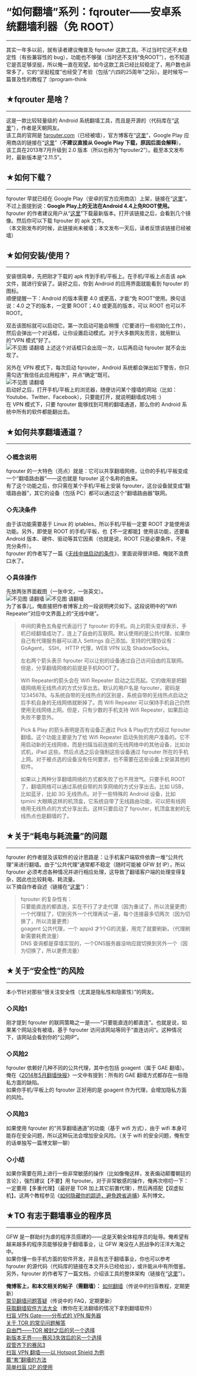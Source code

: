 # “如何翻墙”系列：fqrouter——安卓系统翻墙利器（免 ROOT） 

-----

 其实一年多以前，就有读者建议俺普及 fqrouter 这款工具。不过当时它还不太稳定性（有些兼容性的 bug），功能也不够强（当时还不支持“免ROOT”），也不知道它是否足够坚挺，所以俺一直在观望。如今这款工具已经比较稳定了，用户数也非常多了，它的“坚挺程度”也经受了考验（包括“六四的25周年”之际）。是时候写一篇普及性的教程了 :)program-think  
   
   
 ## ★fqrouter 是啥？
-------------

  
 这是一款比较轻量级的 Android 系统翻墙工具，而且是开源的（代码库在“[这里](https://github.com/fqrouter/fqrouter)”），作者是天朝网友。  
 该工具的官网是 [fqrouter.com](http://fqrouter.com/)（已经被墙），官方博客在“[这里](http://fqrouter.tumblr.com/)”，Google Play 应用商店的链接在“[这里](https://play.google.com/store/apps/details?id=fq.router2&hl=zh)”（**不建议直接从 Google Play 下载，原因后面会解释**）。  
 该工具在2013年7月升级到 2.0 版本（所以也称为“fqrouter2”）。截至本文发布时，最新版本是“2.11.5”。  
   
   
 ## ★如何下载？
------

  
 fqrouter 早就已经在 Google Play（安卓的官方应用商店）上架，链接在“[这里](https://play.google.com/store/apps/details?id=fq.router2&hl=zh)”。  
 不过上面提到说：**Google Play上的无法在Android 4.4上免ROOT使用。** 
 fqrouter 的作者建议用户从“[这里](https://s3-ap-southeast-1.amazonaws.com/fqrouter/fqrouter-latest.html)”下载最新版本。打开该链接之后，会看到几个镜像。然后你可以下载 fqrouter 的 apk 文件。  
 （本文刚发布的时候，此链接尚未被墙；本文发布一天后，读者反馈该链接已经被墙）  
   
   
 ## ★如何安装/使用？
---------

  
 安装很简单，先把刚才下载的 apk 传到手机/平板上。在手机/平板上点击该 apk 文件，就进行安装了。装好之后，你到 Android 的应用界面就能看到 fqrouter 的图标。  
 顺便提醒一下：Android 的版本需要 4.0 或更高，才能“免 ROOT”使用。换句话说：4.0 之下的版本，一定要 ROOT；4.0 或更高的版本，可以 ROOT 也可以不 ROOT。  
   
 双击该图标就可以启动它。第一次启动可能会稍慢（它要进行一些初始化工作），然后会弹出一个对话框，让你设置启动模式。对于大多数网友而言，就用默认的“VPN 模式”好了。  
 ![不见图 请翻墙](images/59onHMmMSGwVDjNzSyaFt8JsugVJMYC6-pDgY510FeGhvW92EBXfBd70uh98nHKJrDzwDubkEW7zO_sI_dcqBUsUKxPN3-hIT7UVGRMFsz0-Zn8Pm1Ufwd9dnF5BaYW2K7vs) 上述这个对话框只会出现一次，以后再启动 fqrouter 就不会出现了。  
   
 另外在 VPN 模式下，每次启动 fqrouter，Android 系统都会弹出如下警告，你只需勾选“我信任此应用程序”，并点“确定”既可。  
 ![不见图 请翻墙](images/AHLsoFw_NDwzifCBnHqOg511KnMnemZQZc1xAMpj741pBRR9jXuPGRQnAy9kB9ai53u2arPesr0Sur_tgMvuOHpIH4nmXDN4TinpWeJ6N4LbMhRs0HPyf2dyWX1aQcOoTZap)  
 启动好之后，打开手机/平板上的浏览器，随便访问某个撞墙的网站（比如：Youtube、Twitter、Facebook），只要能打开，就说明翻墙成功啦 :)  
 在 VPN 模式下，只要 fqrouter 能够找到可用的翻墙通道，那么你的 Android 系统中所有的软件都能翻出去。  
   
   
 ## ★如何共享翻墙通道？
----------

  
 ### ◇概念说明

  
 fqrouter 的一大特色（亮点）就是：它可以共享翻墙网络，让你的手机/平板变成一个“翻墙路由器”——这也就是 fqrouter 这个名称的由来。  
 有了这个功能之后，你只需在某个手机/平板上安装 fqrouter，这台设备就变成“翻墙路由器”，其它的设备（包括 PC）都可以通过这个“翻墙路由器”联网。  
   
 ### ◇先决条件

  
 由于该功能需要基于 Linux 的 iptables，所以手机/平板一定要 ROOT 才能使用该功能。另外，即使是 ROOT 的手机/平板，也【不一定都能】使用该功能，还要看Android 版本、硬件、驱动等其它因素（也就是说，ROOT 只是必要条件，不是充分条件）。  
 fqrouter 的作者写了一篇《[无线中继启动的条件](http://fqrouter.tumblr.com/post/47259845553)》，里面说得很详细，俺就不浪费口水了。  
   
 ### ◇具体操作

  
 先放两张界面截图（一张中文，一张英文）。  
 ![不见图 请翻墙](images/xOOQqW-mHtYNknob86dBid8P_O3p_AfxIFAbQJAa4XfdEvWwmdtxJah6UrxkHcPsYEtiR4rKGHj5aw56CiGKCkp7OOVt6WWgGR7Jb5AeHHWFuZI-l5kQHk5wi6T5YSw_O-A1) ![不见图 请翻墙](images/Z6UDa3UYQPA1xA1ymzwGzROeM_47DY_vEby9bnV7oCn3uoyfJmf5Tb1vcnkcyLazzJn3-O35Orb0DeoJyhBxXOGaFRqPf7sbS9uyu0CoRPSyhnPAT9YutI7hIx3KiYdSH9P9)  
 为了省事儿，俺直接把作者博客上的一段说明拷贝如下。这段说明中的“Wifi Repeater”对应中文界面上的“无线中继”。  
 
> 中间的黄色五角星代表运行了 fqrouter 的手机。向上的箭头变绿表示，手机已经翻墙成功了，连上了自由的互联网。默认使用的是公共代理，如果你自己有代理服务器可以进入 Settings 自己添加。支持的代理协议有：GoAgent， SSH， HTTP 代理，WEB VPN 以及 ShadowSocks。  
>    
>  左右两个箭头表示 fqrouter 可以让别的设备通过自己访问自由的互联网。但是，分享翻墙网络的前提是手机ROOT了。  
>    
>  Wifi Repeater的箭头会在 Wifi Repeater 启动之后亮起。它的做用是把翻墙网络用无线热点的方式分享出去。默认的用户名是 fqrouter，密码是12345678。与系统自带的无线热点的区别是，系统自带的无线热点启动之后手机自身的无线网络就断掉了。而 Wifi Repeater 可以保持手机自己仍然使用无线网络上网。但是，只有少数的手机支持 Wifi Repeater，如果启动失败不要意外。  
>    
>  Pick & Play 的箭头表明是否有设备正通过 Pick & Play的方式经过 fqrouter 翻墙。这个功能主要是为了给 Wifi Repeater 启动失败的用户准备的。它不用启动新的无线网络，而是扫描当前连接的无线网络中的其他设备，比如台式机，iPad 这些。然后点选之后会强制这些设备通过 fqrouter 所在的手机上网。对于被点选的设备没有任何要求，也不需要在这些设备上安装其他的软件。  
>    
>  如果以上两种分享翻墙网络的方式都失败了也不用泄气。只要手机 ROOT 了，翻墙网络可以通过系统自带的共享网络的方式分享出去。比如 USB，比如蓝牙，比如 3G 无线热点。对于一些特殊的 Android 设备，比如 tpmini 大眼睛这样的机顶盒，它系统自带了无线路由功能，可以把有线网络用无线热点的方式分享出去。这样只要启动了 fqrouter，机顶盒发射的无线热点也是翻墙的了。  
   
 ## ★关于“耗电与耗流量”的问题
--------------

  
 fqrouter 的作者提及该软件的设计思路是：让手机客户端软件依靠一堆“公共代理”来进行翻墙。由于“公共代理”通常都不稳定（随时可能被 GFW 封 IP），所以 fqrouter 必须考虑各种情况并进行相应处理，这导致了翻墙客户端的处理变得复杂，因此也比较耗电、耗流量。  
 以下摘自作者自述（链接在“[这里](http://fqrouter.tumblr.com/post/59083069866)”）：  
 
> fqrouter 的复杂性有：  
>  只要能直连的都直连，实在不行了才走代理（因为重试了，所以流量更费）  
>  一个代理挂了，切到另外一个代理再试一遍，每个连接最多切两次（因为切换了，所以流量更费）  
>  goagent 公共代理，一个 appid 才1个G的流量，用完了就要刷新。（代理刷新需要耗费流量）  
>  DNS 查询都是穿墙实现的，一个DNS服务器没响应就切换到另外一个（因为切换了，所以更费流量）  
   
 ## ★关于“安全性”的风险
-----------

  
 本小节针对那些“很关注安全性（尤其是隐私性和隐匿性）”的网友。  
   
 ### ◇风险1

  
 刚才提到 fqrouter 的联网策略之一是——“只要能直连的都直连”。也就是说，如果某个网站没有被墙，基于 fqrouter 访问该网站等同于“直连访问”。这种情况下，该网站会看到你的“公网IP”。  
   
 ### ◇风险2

  
 fqrouter 依赖好几种不同的公共代理，其中也包括 goagent（属于 GAE 翻墙）。俺在《[2014年5月翻墙快报](https://program-think.blogspot.com/2014/05/gfw-news.html)》一文中有提到：所有的 GAE 翻墙方式都存在一些隐私方面的缺陷。  
 如果你手机/平板上的 fqrouter 正好用的是 goagent 作为代理，会增加隐私方面的风险。  
   
 ### ◇风险3

  
 如果使用 fqrouter 的“共享翻墙通道”的功能（基于 wifi 方式），由于 wifi 本身可能存在安全问题，所以这种玩法会增加安全风险。（关于 wifi 的安全问题，俺有空的话单独写一篇博文聊一聊）  
   
 ### ◇小结

  
 如果你需要在网上进行一些非常敏感的操作（比如像俺这样，发表煽动颠覆朝廷的言论），强烈建议【不要】用 fqrouter。对于非常敏感的操作，俺再次唠叨一下：一定要用【多重代理】（最好是 TOR 加上其它前置代理），然后再搭配【双虚拟机】。这两个教程参见《[如何隐藏你的踪迹，避免跨省追捕](https://program-think.blogspot.com/2010/04/howto-cover-your-tracks-0.html)》系列博文。  
   
   
 ## ★TO 有志于翻墙事业的程序员
---------------

  
 GFW 是一群助纣为虐的程序员搭建的——这是天朝全体程序员的耻辱。俺希望有越来越多的程序员能够投身于翻墙事业，让 GFW 淹没在人民战争的汪洋大海之中。  
 如果你懂一些手机方面的软件开发，并且有志于翻墙事业，你也可以参考 fqrouter 的源代码（代码库的链接在本文开头已经给出），或许能从中有所借鉴。另外，fqrouter 的作者写了一篇文档，介绍该工具的整体架构（链接在“[这里](http://fqrouter.tumblr.com/post/51779503116)”）。  
   
   
 **俺博客上，和本文相关的帖子（需翻墙）：** 
 [如何翻墙](https://program-think.blogspot.com/2009/05/how-to-break-through-gfw.html)（传说中的扫盲教程，定期更新）  
 [常见翻墙问题答疑](https://program-think.blogspot.com/2011/09/gfw-faq.html)（传说中的 FAQ，定期更新）  
 [获取翻墙软件方法大全](https://program-think.blogspot.com/2011/03/how-to-get-gfw-tools.html)（教你在无法翻墙的情况下拿到翻墙软件）  
 [扫盲 VPN Gate——分布式的 VPN 服务器](https://program-think.blogspot.com/2013/04/gfw-vpngate.html)  
 [关于 TOR 的常见问题解答](https://program-think.blogspot.com/2013/11/tor-faq.html)  
 [自由門——TOR 被封之后的另一个选择](https://program-think.blogspot.com/2010/03/choose-free-gate.html)  
 [新版本无界——赛风3失效后的另一个选择](https://program-think.blogspot.com/2011/12/gfw-wujie.html)  
 [双管齐下的赛风3](https://program-think.blogspot.com/2011/10/gfw-psiphon.html)  
 [扫盲 VPN 翻墙——以 Hotspot Shield 为例](https://program-think.blogspot.com/2011/09/gfw-vpn-hotspot-shield.html)  
 [戴“套”翻墻的方法](https://program-think.blogspot.com/2009/09/break-through-gfw-with-tor.html)  
 [简单扫盲 I2P 的使用](https://program-think.blogspot.com/2012/06/gfw-i2p.html) 